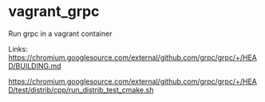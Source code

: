 # vagrant_grpc
Run grpc in a vagrant container

Links:
https://chromium.googlesource.com/external/github.com/grpc/grpc/+/HEAD/BUILDING.md

https://chromium.googlesource.com/external/github.com/grpc/grpc/+/HEAD/test/distrib/cpp/run_distrib_test_cmake.sh
